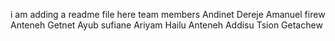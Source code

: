 i am adding a readme file here
team members
Andinet Dereje
Amanuel firew
Anteneh Getnet 
Ayub sufiane
Ariyam Hailu
Anteneh Addisu
Tsion Getachew 
